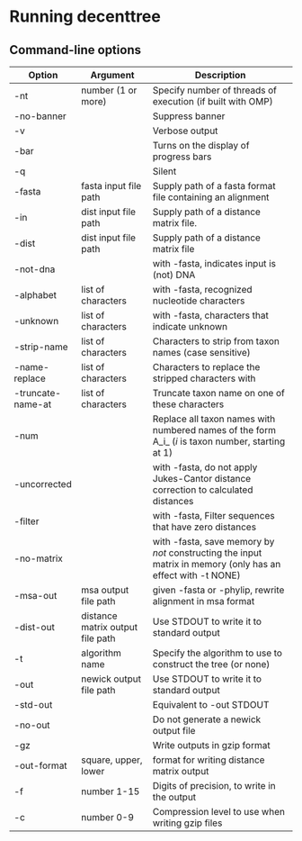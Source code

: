 <h1>Running decenttree</h1>
<h2>Command-line options</h2>

| Option      | Argument               | Description |
| ------      | --------               | ----------- |
| -nt         | number (1 or more)     | Specify number of threads of execution (if built with OMP) |
| -no-banner  |                        | Suppress banner |
| -v          |                        | Verbose output |
| -bar        | | Turns on the display of progress bars |
| -q          |                        | Silent |
| -fasta      | fasta input file path  | Supply path of a fasta format file containing an alignment |
| -in         | dist input file path   | Supply path of a distance matrix file.        |
| -dist       | dist input file path   | Supply path of a distance matrix file         |
| -not-dna    |                        | with -fasta, indicates input is (not) DNA     |
| -alphabet   | list of characters     | with -fasta, recognized nucleotide characters |
| -unknown    | list of characters     | with -fasta, characters that indicate unknown |
| -strip-name   | list of characters   | Characters to strip from taxon names (case sensitive) |
| -name-replace | list of characters   | Characters to replace the stripped characters with |
| -truncate-name-at | list of characters | Truncate taxon name on one of these characters |
| -num        |                          | Replace all taxon names with numbered names of the form A_i_ (_i_ is taxon number, starting at 1) | 
| -uncorrected | | with -fasta, do not apply Jukes-Cantor distance correction to calculated distances |
| -filter     |  | with -fasta, Filter sequences that have zero distances |
| -no-matrix  |  | with -fasta, save memory by *not* constructing the input matrix in memory (only has an effect with -t NONE) |
| -msa-out    | msa output file path             | given -fasta or -phylip, rewrite alignment in msa format |
| -dist-out   | distance matrix output file path | Use STDOUT to write it to standard output  |
| -t          | algorithm name                   | Specify the algorithm to use to construct the tree (or none) |
| -out        | newick output file path          | Use STDOUT to write it to standard output  |
| -std-out    |                                  | Equivalent to -out STDOUT                  |
| -no-out     |                                  | Do not generate a newick output file       |
| -gz         |                                  | Write outputs in gzip format               |
| -out-format | square, upper, lower | format for writing distance matrix output |
| -f          | number 1-15     | Digits of precision, to write in the output      |
| -c          | number 0-9      | Compression level to use when writing gzip files |
